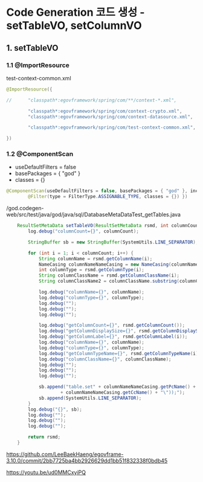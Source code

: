 # Code Generation 코드 생성 - setTableVO, setColumnVO

## 1. setTableVO

### 1.1 @ImportResource

test-context-common.xml

```java
@ImportResource({

//		"classpath*:egovframework/spring/com/**/context-*.xml",

		"classpath*:egovframework/spring/com/context-crypto.xml",
		"classpath*:egovframework/spring/com/context-datasource.xml",

		"classpath*:egovframework/spring/com/test-context-common.xml",

})
```

### 1.2 @ComponentScan

- useDefaultFilters = false
- basePackages = { "god" }
- classes = {}

```java
@ComponentScan(useDefaultFilters = false, basePackages = { "god" }, includeFilters = {
		@Filter(type = FilterType.ASSIGNABLE_TYPE, classes = {}) })
```

/god.codegen-web/src/test/java/god/java/sql/DatabaseMetaDataTest_getTables.java
```java
	ResultSetMetaData setTableVO(ResultSetMetaData rsmd, int columnCount) throws Exception {
		log.debug("columnCount={}", columnCount);

		StringBuffer sb = new StringBuffer(SystemUtils.LINE_SEPARATOR);

		for (int i = 1; i < columnCount; i++) {
			String columnName = rsmd.getColumnName(i);
			NameCasing columnNameNameCasing = new NameCasing(columnName);
			int columnType = rsmd.getColumnType(i);
			String columnClassName = rsmd.getColumnClassName(i);
			String columnClassName2 = columnClassName.substring(columnClassName.lastIndexOf(".") + 1);

			log.debug("columnName={}", columnName);
			log.debug("columnType={}", columnType);
			log.debug("");
			log.debug("");
			log.debug("");

			log.debug("getColumnCount={}", rsmd.getColumnCount());
			log.debug("getColumnDisplaySize={}", rsmd.getColumnDisplaySize(i));
			log.debug("getColumnLabel={}", rsmd.getColumnLabel(i));
			log.debug("columnName={}", columnName);
			log.debug("columnType={}", columnType);
			log.debug("getColumnTypeName={}", rsmd.getColumnTypeName(i));
			log.debug("columnClassName={}", columnClassName);
			log.debug("");
			log.debug("");
			log.debug("");

			sb.append("table.set" + columnNameNameCasing.getPcName() + "((" + columnClassName2 + ") allTable.get(\""
					+ columnNameNameCasing.getCcName() + "\"));");
			sb.append(SystemUtils.LINE_SEPARATOR);
		}
		log.debug("{}", sb);
		log.debug("");
		log.debug("");
		log.debug("");

		return rsmd;
	}
```

<https://github.com/LeeBaekHaeng/egovframe-3.10.0/commit/2bb7725ba4bb2926629dd1bb51f832338f0bdb45>

<https://youtu.be/ud0MMCxyiPQ>
